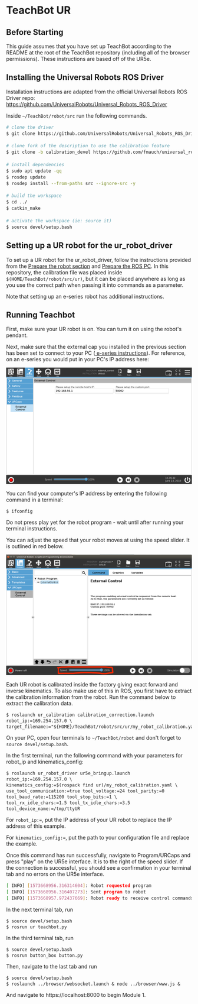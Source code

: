 # TeachBot UR

## Before Starting

This guide assumes that you have set up TeachBot according to the README at the root of the TeachBot repository (including all of the browser permissions). These instructions are based off of the UR5e. 

## Installing the Universal Robots ROS Driver
Installation instructions are adapted from the official Universal Robots ROS Driver repo: https://github.com/UniversalRobots/Universal_Robots_ROS_Driver

Inside `~/TeachBot/robot/src` run the following commands. 
```bash
# clone the driver
$ git clone https://github.com/UniversalRobots/Universal_Robots_ROS_Driver.git

# clone fork of the description to use the calibration feature
$ git clone -b calibration_devel https://github.com/fmauch/universal_robot.git

# install dependencies
$ sudo apt update -qq
$ rosdep update
$ rosdep install --from-paths src --ignore-src -y

# build the workspace
$ cd ../
$ catkin_make

# activate the workspace (ie: source it)
$ source devel/setup.bash
```

## Setting up a UR robot for the ur_robot_driver
To set up a UR robot for the ur_robot_driver, follow the instructions provided from the <a href="https://github.com/UniversalRobots/Universal_Robots_ROS_Driver/blob/master/README.md#prepare-the-robot">Prepare the robot section</a> and <a href="https://github.com/UniversalRobots/Universal_Robots_ROS_Driver/blob/master/README.md#prepare-the-ros-pc">Prepare the ROS PC</a>. In this repository, the calibration file was placed inside `$(HOME/TeachBot/robot/src/ur)`, but it can be placed anywhere as long as you use the correct path when passing it into commands as a parameter. 

Note that setting up an e-series robot has additional instructions. 

## Running Teachbot
First, make sure your UR robot is on. You can turn it on using the robot's pendant.

Next, make sure that the external cap you installed in the previous section has been set to connect to your PC (<a href="https://github.com/UniversalRobots/Universal_Robots_ROS_Driver/blob/master/ur_robot_driver/doc/install_urcap_e_series.md"> e-series instructions</a>). For reference, on an e-series you would put in your PC's IP address here: 

![IP Adress Location](./connect_ip.png)

You can find your computer's IP address by entering the following command in a terminal:
```
$ ifconfig
```

Do not press play yet for the robot program - wait until after running your terminal instructions.

You can adjust the speed that your robot moves at using the speed slider. It is outlined in red below. 

 ![Speed Slider on UR5e interface](./speed_slider.png)

Each UR robot is calibrated inside the factory giving exact forward and inverse kinematics. To also make use of this in ROS, you first have to extract the calibration information from the robot. Run the command below to extract the calibration data.

    $ roslaunch ur_calibration calibration_correction.launch robot_ip:=169.254.157.0 \
    target_filename:="${HOME}/TeachBot/robot/src/ur/my_robot_calibration.yaml"

On your PC, open four terminals to `~/TeachBot/robot` and don't forget to `source devel/setup.bash`. 

In the first terminal, run the following command with your parameters for robot_ip and kinematics_config:

    $ roslaunch ur_robot_driver ur5e_bringup.launch robot_ip:=169.254.157.0 \
    kinematics_config:=$(rospack find ur)/my_robot_calibration.yaml \
    use_tool_communication:=true tool_voltage:=24 tool_parity:=0 tool_baud_rate:=115200 tool_stop_bits:=1 \
    tool_rx_idle_chars:=1.5 tool_tx_idle_chars:=3.5 tool_device_name:=/tmp/ttyUR

For `robot_ip:=`, put the IP address of your UR robot to replace the IP address of this example. 

For `kinematics_config:=`, put the path to your configuration file and replace the example. 

Once this command has run successfully, navigate to Program/URCaps and press "play" on the UR5e interface. It is to the right of the speed slider. If the connection is successful, you should see a confirmation in your terminal tab and no errors on the UR5e interface. 

```bash
[ INFO] [1573668956.316314604]: Robot requested program
[ INFO] [1573668956.316407273]: Sent program to robot
[ INFO] [1573668957.972437669]: Robot ready to receive control commands.
```

In the next terminal tab, run 

    $ source devel/setup.bash
    $ rosrun ur teachbot.py
    
In the third terminal tab, run
    
    $ source devel/setup.bash
    $ rosrun button_box button.py

Then, navigate to the last tab and run

    $ source devel/setup.bash
    $ roslaunch ../browser/websocket.launch & node ../browser/www.js &

And navigate to https://localhost:8000 to begin Module 1. 






